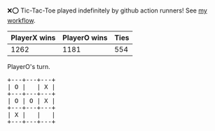 :x::o: Tic-Tac-Toe played indefinitely by github action runners! See [my workflow](.github/workflows/play.yaml).

|PlayerX wins|PlayerO wins|Ties|
|-|-|-|
|1262|1181|554|

PlayerO's turn.

<pre>
+---+---+---+
| O |   | X |
+---+---+---+
| O | O | X |
+---+---+---+
| X |   |   |
+---+---+---+
</pre>